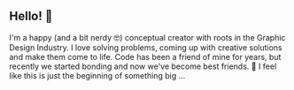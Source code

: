 
## Hello! 👋
I'm a happy (and a bit nerdy 🤓) conceptual creator with roots in the Graphic Design Industry. I love solving problems, coming up with creative solutions and make them come to life. Code has been a friend of mine for years, but recently we started bonding and now we've become best friends. 💜  I feel like this is just the beginning of something big ...
